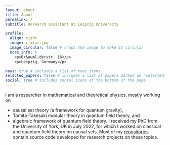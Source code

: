 ```yaml
---
layout: about
title: About
permalink: /
subtitle: Research assistant at Leipzig University

profile:
  align: right
  image: c-minz.jpg
  image_circular: false # crops the image to make it circular
  more_info: >
    <p>Br&uuml;derstr. 16</p>
    <p>Leipzig, Germany</p>

news: true # includes a list of news items
selected_papers: false # includes a list of papers marked as "selected={true}"
social: true # includes social icons at the bottom of the page
---
```


I am a researcher in mathematical and theoretical physics, mostly working on 
- causal set theory (a framework for quantum gravity),
- Tomita-Takesaki modular theory in quantum field theory, and
- algebraic framework of quantum field theory.
I received my PhD from the University of York, UK in July 2022, for which I worked on classical and quantum field theory on causal sets.
Most of my [repositories](/repositories/) contain source code developed for research projects on these topics. 
